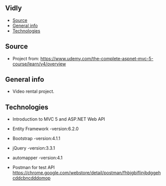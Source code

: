 ## Vidly

* [Source](#source-info)
* [General info](#general-info)
* [Technologies](#technologies)

## Source
* Project from: https://www.udemy.com/the-complete-aspnet-mvc-5-course/learn/v4/overview

## General info
* Video rental project.

## Technologies
* Introduction to MVC 5 and ASP.NET Web API
* Entity Framework -version:6.2.0
* Bootstrap -version:4.1.1
* jQuery -version:3.3.1
* automapper -version:4.1

* Postman for test API https://chrome.google.com/webstore/detail/postman/fhbjgbiflinjbdggehcddcbncdddomop

